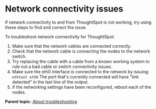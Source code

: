 # Network connectivity issues

If network connectivity to and from ThoughtSpot is not working, try using these steps to find and correct the issue.

To troubleshoot network connectivity for ThoughtSpot:

1.   Make sure that the network cables are connected correctly. 
2.   Check that the network cable is connecting the nodes to the network switch. 
3.   Try replacing the cable with a cable from a known working system to rule out a bad cable or switch connectivity issues. 
4.   Make sure the eth0 interface is connected to the network by issuing: `ethtool eth0` The port that's currently connected will have "link detected" in the last line of the output.
5.   If the networking settings have been reconfigured, reboot each of the nodes. 

**Parent topic:** [About troubleshooting](../../admin/troubleshooting/troubleshooting_intro.html)

